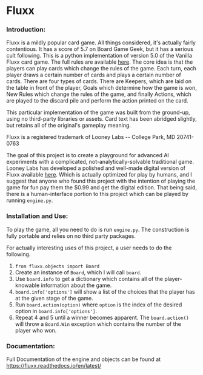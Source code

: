 # Fluxx

### Introduction:

Fluxx is a mildly popular card game. All things considered, it's
actually fairly contentious. It has a score of 5.7 on Board Game Geek,
but it has a serious cult following. This is a python implementation of
version 5.0 of the Vanilla Fluxx card game. The full rules are available
[here](https://www.looneylabs.com/sites/default/files/literature/Fluxx5.0_Rules.pdf).
The core idea is that the players can play cards which change the rules
of the game. Each turn, each player draws a certain number of cards and
plays a certain number of cards. There are four types of cards. There
are Keepers, which are laid on the table in front of the player, Goals
which determine how the game is won, New Rules which change the rules of
the game, and finally Actions, which are played to the discard pile and
perform the action printed on the card. 

This particular implementation of the game was built from the ground-up,
using no third-party libraries or assets. Card text has been abridged
slightly, but retains all of the original's gameplay meaning.

Fluxx is a registered trademark of Looney Labs -- College Park, MD 20741-0763

The goal of this project is to create a playground for advanced AI
experiments with a complicated, not-analytically-solvable traditional
game. Looney Labs has developed a polished and well-made digital version
of Fluxx available
[here](https://www.looneylabs.com/news/digital-fluxx-back-now-android-too).
Which is actually optimized for play by humans, and I suggest that
anyone who found this project with the intention of playing the game for
fun pay them the $0.99 and get the digital edition. That being said,
there is a human-interface portion to this project which can be played
by running `engine.py`. 
 



### Installation and Use:

To play the game, all you need to do is run `engine.py`. The
construction is fully portable and relies on no third party packages.

For actually interesting uses of this project, a user needs to do the
following.

1. `from fluxx.objects import Board`
1. Create an instance of `Board`, which I will call `board`. 
1. Use `board.info` to get a dictionary which contains all of the
  player-knowable information about the game.
4. `board.info['options']` will show a list of the choices that the
   player has at the given stage of the game.
5. Run `board.action(option)` where `option` is the index of the desired
   option in `board.info['options']`. 
6. Repeat 4 and 5 until a winner becomes apparent. The `board.action()`
   will throw a `Board.Win` exception which contains the number of the
   player who won.
   
### Documentation:

Full Documentation of the engine and objects can be found at 
https://fluxx.readthedocs.io/en/latest/
